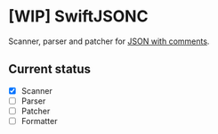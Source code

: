 # [WIP] SwiftJSONC

Scanner, parser and patcher for [JSON with comments](https://github.com/microsoft/node-jsonc-parser).

## Current status

- [x] Scanner
- [ ] Parser
- [ ] Patcher
- [ ] Formatter
